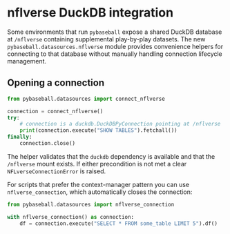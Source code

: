 # nflverse DuckDB integration

Some environments that run `pybaseball` expose a shared DuckDB database at
`/nflverse` containing supplemental play-by-play datasets.  The new
`pybaseball.datasources.nflverse` module provides convenience helpers for
connecting to that database without manually handling connection lifecycle
management.

## Opening a connection

```python
from pybaseball.datasources import connect_nflverse

connection = connect_nflverse()
try:
    # connection is a duckdb.DuckDBPyConnection pointing at /nflverse
    print(connection.execute("SHOW TABLES").fetchall())
finally:
    connection.close()
```

The helper validates that the `duckdb` dependency is available and that the
`/nflverse` mount exists.  If either precondition is not met a clear
`NFLverseConnectionError` is raised.

For scripts that prefer the context-manager pattern you can use
`nflverse_connection`, which automatically closes the connection:

```python
from pybaseball.datasources import nflverse_connection

with nflverse_connection() as connection:
    df = connection.execute("SELECT * FROM some_table LIMIT 5").df()
```

